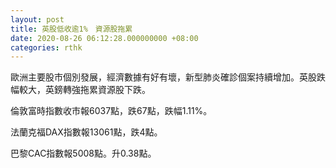 ```yaml
---
layout: post
title: 英股低收逾1%　資源股拖累
date: 2020-08-26 06:12:28.000000000 +08:00
categories: rthk
---
```


歐洲主要股市個別發展，經濟數據有好有壞，新型肺炎確診個案持續增加。英股跌幅較大，英鎊轉強拖累資源股下跌。

倫敦富時指數收市報6037點，跌67點，跌幅1.11%。

法蘭克福DAX指數報13061點，跌4點。

巴黎CAC指數報5008點。升0.38點。

